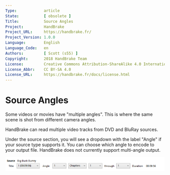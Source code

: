 ```yaml
---
Type:            article
State:           [ obsolete ]
Title:           Source Angles
Project:         HandBrake
Project_URL:     https://handbrake.fr/
Project_Version: 1.0.0
Language:        English
Language_Code:   en
Authors:         [ Scott (s55) ]
Copyright:       2018 HandBrake Team
License:         Creative Commons Attribution-ShareAlike 4.0 International
License_Abbr:    CC BY-SA 4.0
License_URL:     https://handbrake.fr/docs/license.html
---
```


Source Angles
=============================

Some videos or movies have "multiple angles". This is where the same scene is shot from different camera angles.

HandBrake can read multiple video tracks from DVD and BluRay sources.

Under the source section, you will see a dropdown with the label "Angle" if your source type supports it.
You can choose which angle to encode to your output file.
HandBrake does not currently support multi-angle output.

<!-- .system-windows -->

![Frame rate controls on Windows](../../images/windows/point-to-point-1.0.0.png "HandBrake's Angle Control.")

<!-- /.system-windows -->
